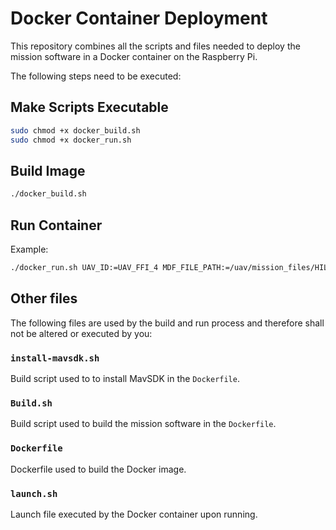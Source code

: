 # Docker Container Deployment

This repository combines all the scripts and files needed to deploy the mission software in a Docker container on the Raspberry Pi.

The following steps need to be executed:

## Make Scripts Executable

```sh
sudo chmod +x docker_build.sh
sudo chmod +x docker_run.sh
```

## Build Image

```sh
./docker_build.sh
```

## Run Container

Example:

```sh
./docker_run.sh UAV_ID:=UAV_FFI_4 MDF_FILE_PATH:=/uav/mission_files/HIL/mdf_zuerich.json sim:=false namespace:=uav
```

## Other files

The following files are used by the build and run process and therefore shall not be altered or executed by you:

### `install-mavsdk.sh`

Build script used to to install MavSDK in the `Dockerfile`.

### `Build.sh`

Build script used to build the mission software in the `Dockerfile`.

### `Dockerfile`

Dockerfile used to build the Docker image.

### `launch.sh`

Launch file executed by the Docker container upon running.
